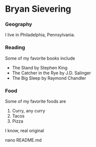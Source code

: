 # Bryan Sievering

### Geography

I live in Philadelphia, Pennsylvania. 

### Reading

Some of my favorite books include

- The Stand by Stephen King
- The Catcher in the Rye by J.D. Salinger
- The Big Sleep by Raymond Chandler

### Food

Some of my favorite foods are

1. Curry, any curry
2. Tacos
3. Pizza

I know, real original

nano README.md
